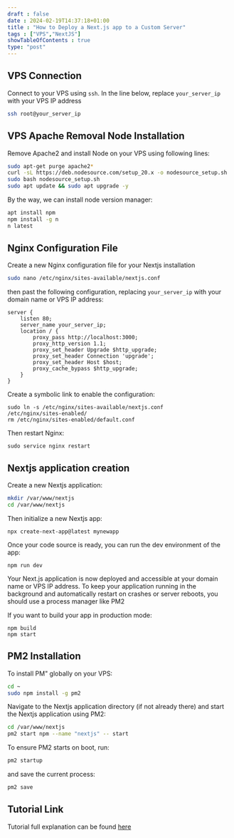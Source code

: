 ```yaml
--- 
draft : false
date : 2024-02-19T14:37:18+01:00
title : "How to Deploy a Next.js app to a Custom Server"
tags : ["VPS","NextJS"]
showTableOfContents : true
type: "post"
---
```


## VPS Connection

Connect to your VPS using `ssh`. In the line below, replace `your_server_ip` with your VPS IP address
```sh
ssh root@your_server_ip
```

## VPS Apache Removal Node Installation

Remove Apache2 and install Node on your VPS using following lines:
```sh
sudo apt-get purge apache2*
curl -sL https://deb.nodesource.com/setup_20.x -o nodesource_setup.sh
sudo bash nodesource_setup.sh
sudo apt update && sudo apt upgrade -y
```
By the way, we can install node version manager:
```sh
apt install npm
npm install -g n
n latest
```

## Nginx Configuration File

Create a new Nginx configuration file for your Nextjs installation
```sh
sudo nano /etc/nginx/sites-available/nextjs.conf
```
then past the following configuration, replacing `your_server_ip` with your domain name or VPS IP address:
```
server {
    listen 80;
    server_name your_server_ip;
    location / {
        proxy_pass http://localhost:3000;
        proxy_http_version 1.1;
        proxy_set_header Upgrade $http_upgrade;
        proxy_set_header Connection 'upgrade';
        proxy_set_header Host $host;
        proxy_cache_bypass $http_upgrade;
    }
}
```

Create a symbolic link to enable the configuration:
```
sudo ln -s /etc/nginx/sites-available/nextjs.conf
/etc/nginx/sites-enabled/
rm /etc/nginx/sites-enabled/default.conf
```
Then restart Nginx:
```
sudo service nginx restart
```

## Nextjs application creation

Create a new Nextjs application:
```sh
mkdir /var/www/nextjs
cd /var/www/nextjs
```
Then initialize a new Nextjs app:
```
npx create-next-app@latest mynewapp
```
Once your code source is ready, you can run the dev environment of the app:
```
npm run dev
```
Your Next.js application is now deployed and accessible at your domain name or VPS IP
address. To keep your application running in the background and automatically restart on
crashes or server reboots, you should use a process manager like PM2

If you want to build your app in production mode:
```
npm build
npm start
```

## PM2 Installation

To install PM" globally on your VPS:
```sh
cd ~
sudo npm install -g pm2
```
Navigate to the Nextjs application directory (if not already there) and start the Nextjs application using PM2:
```sh
cd /var/www/nextjs
pm2 start npm --name "nextjs" -- start
```

To ensure PM2 starts on boot, run:
```sh
pm2 startup
```

and save the current process:
```sh
pm2 save
```

## Tutorial Link

Tutorial full explanation can be found [here](/pdf/How_to_Deploy_a_Nextjs_Application_to_a_VPS.pdf)






